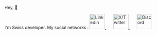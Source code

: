Hey, 👋

I'm Swiss developer.
My social networks :
  <a href="https://www.linkedin.com/in/thomas-burkhalter-71645a2b0/">
    <img src="https://github.com/PepitoSir/pepitosir/assets/103250483/6eb838db-57d8-458a-99ed-eb9ec3147b12" alt="Linkedin" width="50">
  </a>
&nbsp;
&nbsp;
&nbsp;
  <a href="https://twitter.com/PepitoSir_">
    <img src="https://github.com/PepitoSir/pepitosir/assets/103250483/6038e312-bf1b-4027-a9eb-a5727febdd91" alt="X/Twitter" width="50">
  </a>
&nbsp;
&nbsp;
&nbsp;
  <a href="650734458147831851">
    <img src="https://github.com/PepitoSir/pepitosir/assets/103250483/d2a02c97-7243-46c6-b014-36858edb5a29" alt="Discord" width="50">
  </a>
</p>


